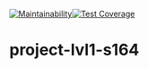 [![Maintainability](https://api.codeclimate.com/v1/badges/5fb217cc949c97cef3d0/maintainability)](https://codeclimate.com/github/ravilushqa/project-lvl1-s164/maintainability)[![Test Coverage](https://api.codeclimate.com/v1/badges/5fb217cc949c97cef3d0/test_coverage)](https://codeclimate.com/github/ravilushqa/project-lvl1-s164/test_coverage)
# project-lvl1-s164
